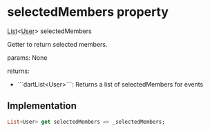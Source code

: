 


# selectedMembers property









[List](https://api.flutter.dev/flutter/dart-core/List-class.html)&lt;[User](../../models_user_user_info/User-class.md)> selectedMembers
  




<p>Getter to return selected members.</p>
<p>params:
None</p>
<p>returns:</p>
<ul>
<li>```dartList&lt;User&gt;```: Returns a list of selectedMembers for events</li>
</ul>



## Implementation

```dart
List<User> get selectedMembers => _selectedMembers;
```








